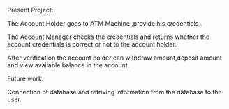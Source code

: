 Present Project:

The Account Holder goes to ATM Machine ,provide his credentials .

The Account Manager checks the credentials and returns whether the account credentials is correct or not to the account holder.
 
After verification the account holder can withdraw amount,deposit amount and view available balance in the account.

Future work:

Connection of database and retriving information from the database to the user. 


